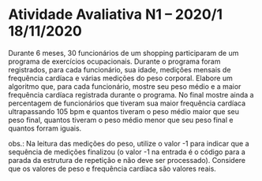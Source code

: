 # Atividade Avaliativa N1 – 2020/1   18/11/2020

Durante 6 meses, 30 funcionários de um shopping participaram de um programa de exercícios
ocupacionais. Durante o programa foram registrados, para cada funcionário, sua idade, medições
mensais de frequência cardíaca e várias medições do peso corporal. Elabore um algoritmo que,
para cada funcionário, mostre seu peso médio e a maior frequência cardíaca registrada durante o
programa. No final mostre ainda a percentagem de funcionários que tiveram sua maior frequência
cardíaca ultrapassando 105 bpm e quantos tiveram o peso médio maior que seu peso final,
quantos tiveram o peso médio menor que seu peso final e quantos forram iguais.

obs.: Na leitura das medições do peso, utilize o valor -1 para indicar que a sequência de medições
finalizou (o valor -1 na entrada é o código para a parada da estrutura de repetição e não deve ser
processado). Considere que os valores de peso e frequência cardíaca são valores reais.
